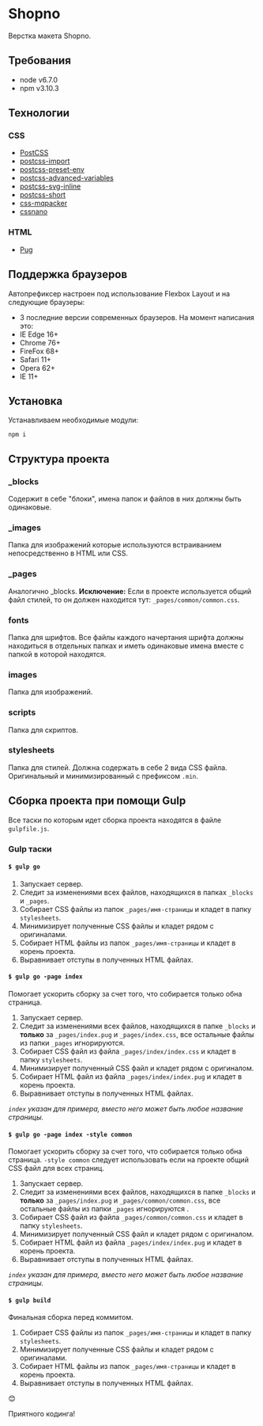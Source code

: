 # Shopno
Верстка макета Shopno.

## Требования
- node v6.7.0
- npm v3.10.3

## Технологии
### CSS
- [PostCSS](http://postcss.org/)
 - [postcss-import](https://github.com/postcss/postcss-import)
 - [postcss-preset-env](https://preset-env.cssdb.org/)
 - [postcss-advanced-variables](https://github.com/jonathantneal/postcss-advanced-variables)
 - [postcss-svg-inline](https://github.com/TrySound/postcss-inline-svg)
 - [postcss-short](https://github.com/jonathantneal/postcss-short)
- [css-mqpacker](https://github.com/hail2u/node-css-mqpacker)
- [cssnano](http://cssnano.co/)

### HTML
- [Pug](https://pugjs.org/api/getting-started.html)

## Поддержка браузеров
Автопрефиксер настроен под использование Flexbox Layout и на следующие браузеры:
- 3 последние версии современных браузеров. На момент написания это:
 - IE Edge 16+
 - Chrome 76+
 - FireFox 68+
 - Safari 11+
 - Opera 62+
- IE 11+

## Установка
Устанавливаем необходимые модули:
```
npm i
```

## Структура проекта
### _blocks
Содержит в себе "блоки", имена папок и файлов в них должны быть одинаковые.

### _images
Папка для изображений которые используются встраиванием непосредственно в HTML или CSS.

### _pages
Аналогично _blocks.
**Исключение:** Если в проекте используется общий файл стилей, то он должен находится тут: `_pages/common/common.css`.

### fonts
Папка для шрифтов. Все файлы каждого начертания шрифта должны находиться в отдельных папках и иметь одинаковые имена вместе с папкой в которой находятся.

### images
Папка для изображений.

### scripts
Папка для скриптов.

### stylesheets
Папка для стилей. Должна содержать в себе 2 вида CSS файла. Оригинальный и минимизированный с префиксом `.min`.

## Сборка проекта при помощи Gulp
Все таски по которым идет сборка проекта находятся в файле `gulpfile.js`.

### Gulp таски
#### `$ gulp go`
1. Запускает сервер.
2. Следит за изменениями всех файлов, находящихся в папках `_blocks` и `_pages`.
3. Собирает CSS файлы из папок `_pages/имя-страницы` и кладет в папку `stylesheets`.
4. Минимизирует полученные CSS файлы и кладет рядом с оригиналами.
5. Собирает HTML файлы из папок `_pages/имя-страницы` и кладет в корень проекта.
6. Выравнивает отступы в полученных HTML файлах.

#### `$ gulp go -page index`
Помогает ускорить сборку за счет того, что собирается только обна страница.
1. Запускает сервер.
2. Следит за изменениями всех файлов, находящихся в папке `_blocks` и **только** за `_pages/index.pug` и `_pages/index.сss`, все остальные файлы из папки `_pages` игнорируются.
3. Собирает CSS файл из файла `_pages/index/index.css` и кладет в папку `stylesheets`.
4. Минимизирует полученный CSS файл и кладет рядом с оригиналом.
5. Собирает HTML файл из файла `_pages/index/index.pug` и кладет в корень проекта.
6. Выравнивает отступы в полученных HTML файлах.

*`index` указан для примера, вместо него может быть любое название страницы.*

#### `$ gulp go -page index -style common`
Помогает ускорить сборку за счет того, что собирается только обна страница.
`-style common` следует использовать если на проекте общий CSS файл для всех страниц.
1. Запускает сервер.
2. Следит за изменениями всех файлов, находящихся в папке `_blocks` и **только** за `_pages/index.pug` и `_pages/common/common.сss`, все остальные файлы из папки `_pages` игнорируются .
3. Собирает CSS файл из файла `_pages/common/common.css` и кладет в папку `stylesheets`.
4. Минимизирует полученный CSS файл и кладет рядом с оригиналом.
5. Собирает HTML файл из файла `_pages/index/index.pug` и кладет в корень проекта.
6. Выравнивает отступы в полученных HTML файлах.

*`index` указан для примера, вместо него может быть любое название страницы.*

#### `$ gulp build`
Финальная сборка перед коммитом.
1. Собирает CSS файлы из папок `_pages/имя-страницы` и кладет в папку `stylesheets`.
2. Минимизирует полученные CSS файлы и кладет рядом с оригиналами.
3. Собирает HTML файлы из папок `_pages/имя-страницы` и кладет в корень проекта.
4. Выравнивает отступы в полученных HTML файлах.

😊

Приятного кодинга!
